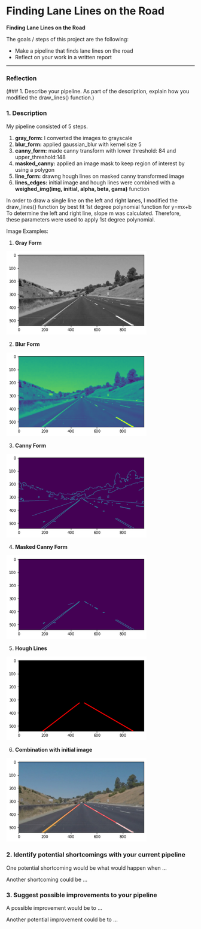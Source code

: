 # **Finding Lane Lines on the Road** 

**Finding Lane Lines on the Road**

The goals / steps of this project are the following:
* Make a pipeline that finds lane lines on the road
* Reflect on your work in a written report


[//]: # (Image References)

[Gray]: ./example_images/gray_form.png "Grayscale"
[Blur]: ./example_images/blur_form.png "Blur"
[Canny]: ./example_images/canny_form.png "Canny"
[MaskedCanny]: ./example_images/masked_canny_form.png "Masked Canny"
[Hough]: ./example_images/hough_lines.png "Hough Lines"
[Combination]: ./example_images/combination.png "Combination"

---

### Reflection

(### 1. Describe your pipeline. As part of the description, explain how you modified the draw_lines() function.)
### 1. Description

My pipeline consisted of 5 steps. 
1) **gray_form:** I converted the images to grayscale
2) **blur_form:** applied gaussian_blur with kernel size 5
3) **canny_form:** made canny transform with lower threshold: 84 and upper_threshold:148
4) **masked_canny:** applied an image mask to keep region of interest by using a polygon
5) **line_form:** drawng hough lines on masked canny transformed image 
6) **lines_edges:** initial image and hough lines were combined with a **weighed_img(img, initial, alpha, beta, gama)** function

In order to draw a single line on the left and right lanes, I modified the draw_lines() function by best fit 1st degree polynomial function for y=mx+b 
To determine the left and right line, slope m was calculated. Therefore, these parameters were used to apply 1st degree polynomial. 

Image Examples:
1) **Gray Form**
 
 ![alt text][Gray]

2) **Blur Form**
 
 ![alt text][Blur]

3) **Canny Form**
 
 ![alt text][Canny]

4) **Masked Canny Form**
 
 ![alt text][MaskedCanny]

5) **Hough Lines**
 
![alt text][Hough]

6) **Combination with initial image**
 
 ![alt text][Combination]
 


### 2. Identify potential shortcomings with your current pipeline





One potential shortcoming would be what would happen when ... 

Another shortcoming could be ...


### 3. Suggest possible improvements to your pipeline

A possible improvement would be to ...

Another potential improvement could be to ...

